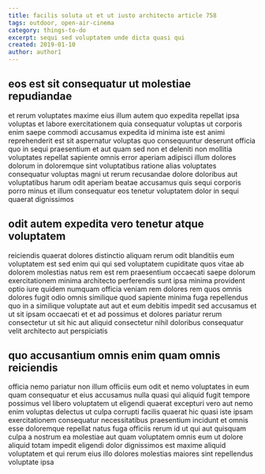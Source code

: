 ```yaml
---
title: facilis soluta ut et ut iusto architecto article 758
tags: outdoor, open-air-cinema
category: things-to-do
excerpt: sequi sed voluptatem unde dicta quasi qui
created: 2019-01-10
author: author1
---
```


## eos est sit consequatur ut molestiae repudiandae

et rerum voluptates maxime eius illum autem quo expedita repellat ipsa voluptas et labore exercitationem quia consequatur voluptas ut corporis enim saepe commodi accusamus expedita id minima iste est animi reprehenderit est sit aspernatur voluptas quo consequuntur deserunt officia quo in sequi praesentium et aut quam sed non et deleniti non mollitia voluptates repellat sapiente omnis error aperiam adipisci illum dolores dolorum in doloremque sint voluptatibus ratione alias voluptates consequatur voluptas magni ut rerum recusandae dolore doloribus aut voluptatibus harum odit aperiam beatae accusamus quis sequi corporis porro minus et illum consequatur eos tenetur voluptatem dolor in sequi quaerat dignissimos

## odit autem expedita vero tenetur atque voluptatem

reiciendis quaerat dolores distinctio aliquam rerum odit blanditiis eum voluptatem est sed enim qui qui sed voluptatem cupiditate quos vitae ab dolorem molestias natus rem est rem praesentium occaecati saepe dolorum exercitationem minima architecto perferendis sunt ipsa minima provident optio iure quidem numquam officia veniam rem dolores rem quos omnis dolores fugit odio omnis similique quod sapiente minima fuga repellendus quo in a similique voluptate aut aut et eum debitis impedit sed accusamus et ut sit ipsam occaecati et et ad possimus et dolores pariatur rerum consectetur ut sit hic aut aliquid consectetur nihil doloribus consequatur velit architecto aut perspiciatis

## quo accusantium omnis enim quam omnis reiciendis

officia nemo pariatur non illum officiis eum odit et nemo voluptates in eum quam consequatur et eius accusamus nulla quasi qui aliquid fugit tempore possimus vel libero voluptatem ut eligendi quaerat excepturi vero aut nemo enim voluptas delectus ut culpa corrupti facilis quaerat hic quasi iste ipsam exercitationem consequatur necessitatibus praesentium incidunt et omnis esse doloremque repellat natus fuga officiis rerum id ut qui aut quisquam culpa a nostrum ea molestiae aut quam voluptatem omnis eum ut dolore aliquid totam impedit eligendi dolor dignissimos est maxime aliquid voluptatem et qui rerum eius illo dolores molestias maiores sint repellendus voluptate ipsa
